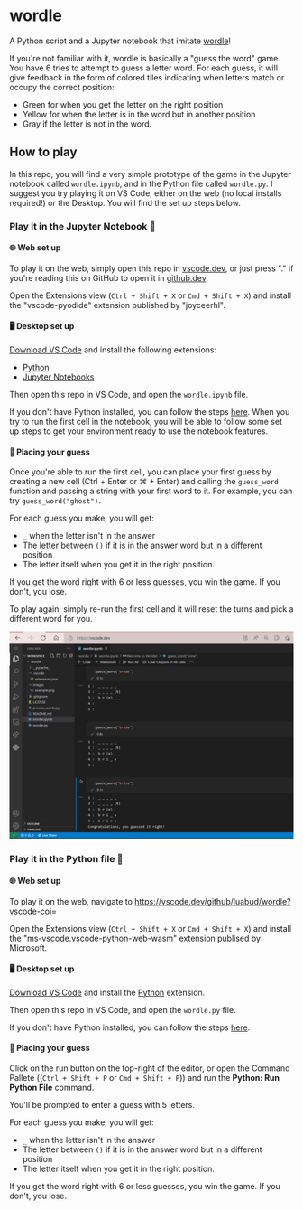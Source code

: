 # wordle
A Python script and a Jupyter notebook that imitate [wordle](https://www.nytimes.com/games/wordle/index.html)!

If you're not familiar with it, wordle is basically a "guess the word" game. You have 6 tries to attempt to guess a letter word. For each guess, it will give feedback in the form of colored tiles indicating when letters match or occupy the correct position:
- Green for when you get the letter on the right position
- Yellow for when the letter is in the word but in another position
- Gray if the letter is not in the word.

## How to play
In this repo, you will find a very simple prototype of the game in the Jupyter notebook called `wordle.ipynb`, and in the Python file called `wordle.py`. I suggest you try playing it on VS Code, either on the web (no local installs required!) or the Desktop. You will find the set up steps below. 

### Play it in the Jupyter Notebook 📒

#### 🌐 Web set up
 To play it on the web, simply open this repo in [vscode.dev](https://vscode.dev/), or  just press "." if you're reading this on GitHub to open it in [github.dev](https://github.dev/).

Open the Extensions view (`Ctrl + Shift + X` or `Cmd + Shift + X`) and install the "vscode-pyodide" extension published by "joyceerhl".

#### 🖥️ Desktop set up
[Download VS Code](https://code.visualstudio.com/) and install the following extensions:
- [Python](https://marketplace.visualstudio.com/items?itemName=ms-python.python)
- [Jupyter Notebooks](https://marketplace.visualstudio.com/items?itemName=ms-toolsai.jupyter)

Then open this repo in VS Code, and open the `wordle.ipynb` file.

If you don't have Python installed, you can follow the steps [here](https://code.visualstudio.com/docs/python/python-tutorial#_install-a-python-interpreter). When you try to run the first cell in the notebook, you will be able to follow  some set up steps to get your environment ready to use the notebook features.

#### 🎯 Placing your guess

Once you're able to run the first cell, you can place your first guess by creating a new cell (Ctrl + Enter or ⌘ + Enter) and calling the `guess_word` function and passing a string with your first word to it. For example, you can try `guess_word("ghost")`.


For each guess you make, you will get:
- `_` when the letter isn't in the answer
- The letter between `()` if it is in the answer word but in a different position
- The letter itself when you get it in the right position.

If you get the word right with 6 or less guesses, you win the game. If you don't, you lose.

To play again, simply re-run the first cell and it will reset the turns and pick a different word for you.

![Running cells by calling guess_word(string)to play the game.](https://github.com/luabud/wordle/blob/main/images/example.png?raw=true)

### Play it in the Python file 📜

#### 🌐 Web set up
To play it on the web, navigate to https://vscode.dev/github/luabud/wordle?vscode-coi=

Open the Extensions view (`Ctrl + Shift + X` or `Cmd + Shift + X`) and install the "ms-vscode.vscode-python-web-wasm" extension publised by Microsoft.


#### 🖥️ Desktop set up
[Download VS Code](https://code.visualstudio.com/) and install the [Python](https://marketplace.visualstudio.com/items?itemName=ms-python.python) extension.

Then open this repo in VS Code, and open the `wordle.py` file.

If you don't have Python installed, you can follow the steps [here](https://code.visualstudio.com/docs/python/python-tutorial#_install-a-python-interpreter).

#### 🎯 Placing your guess

Click on the run button on the top-right of the editor, or open the Command Pallete ((`Ctrl + Shift + P` or `Cmd + Shift + P`)) and run the **Python: Run Python File** command.  

You'll be prompted to enter a guess with 5 letters.

For each guess you make, you will get:
- `_` when the letter isn't in the answer
- The letter between `()` if it is in the answer word but in a different position
- The letter itself when you get it in the right position.

If you get the word right with 6 or less guesses, you win the game. If you don't, you lose.





